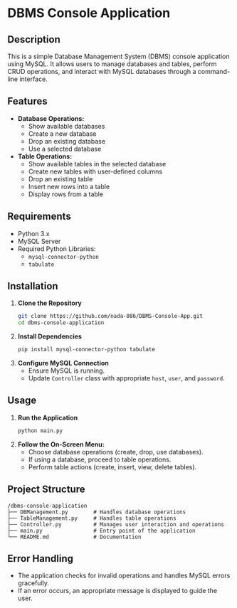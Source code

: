 # DBMS Console Application

## Description
This is a simple Database Management System (DBMS) console application using MySQL. It allows users to manage databases and tables, perform CRUD operations, and interact with MySQL databases through a command-line interface.

## Features
- **Database Operations:**
  - Show available databases
  - Create a new database
  - Drop an existing database
  - Use a selected database
- **Table Operations:**
  - Show available tables in the selected database
  - Create new tables with user-defined columns
  - Drop an existing table
  - Insert new rows into a table
  - Display rows from a table

## Requirements
- Python 3.x
- MySQL Server
- Required Python Libraries:
  - `mysql-connector-python`
  - `tabulate`

## Installation
1. **Clone the Repository**
   ```sh
   git clone https://github.com/nada-086/DBMS-Console-App.git
   cd dbms-console-application
   ```
2. **Install Dependencies**
   ```sh
   pip install mysql-connector-python tabulate
   ```
3. **Configure MySQL Connection**
   - Ensure MySQL is running.
   - Update `Controller` class with appropriate `host`, `user`, and `password`.

## Usage
1. **Run the Application**
   ```sh
   python main.py
   ```
2. **Follow the On-Screen Menu:**
   - Choose database operations (create, drop, use databases).
   - If using a database, proceed to table operations.
   - Perform table actions (create, insert, view, delete tables).

## Project Structure
```
/dbms-console-application
├── DBManagement.py        # Handles database operations
├── TableManagement.py     # Handles table operations
├── Controller.py          # Manages user interaction and operations
├── main.py                # Entry point of the application
└── README.md              # Documentation
```

## Error Handling
- The application checks for invalid operations and handles MySQL errors gracefully.
- If an error occurs, an appropriate message is displayed to guide the user.
